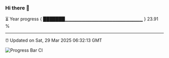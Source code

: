 ### Hi there 👋

⏳ Year progress { ███████▁▁▁▁▁▁▁▁▁▁▁▁▁▁▁▁▁▁▁▁▁▁▁ } 23.91 %

---

⏰ Updated on Sat, 29 Mar 2025 06:32:13 GMT

![Progress Bar CI](https://github.com/DhruviPatel157/GitHub-Actions-Demo/workflows/Progress%20Bar%20CI/badge.svg)
